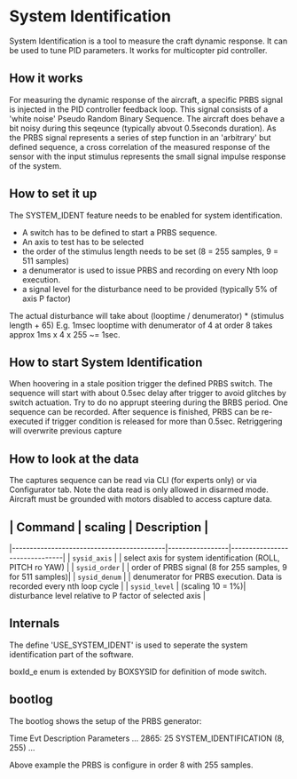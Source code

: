 # System Identification

System Identification is a tool to measure the craft dynamic response. It can be used to tune PID parameters. It works for multicopter pid controller.

## How it works

For measuring the dynamic response of the aircraft, a specific PRBS signal is injected in the PID controller feedback loop.
This signal consists of a 'white noise' Pseudo Random Binary Sequence. The aircraft does behave a bit noisy during this seqeunce (typically abvout 0.5seconds duration).
As the PRBS signal represents a series of step function in an 'arbitrary' but defined sequence, a cross correlation of the measured response of the sensor with the input stimulus represents the small signal impulse response of the system.

## How to set it up

The SYSTEM_IDENT feature needs to be enabled for system identification. 

* A switch has to be defined to start a PRBS sequence.
* An axis to test has to be selected
* the order of the stimulus length needs to be set (8 = 255 samples, 9 = 511 samples)
* a denumerator is used to issue PRBS and recording on every Nth loop execution.
* a signal level for the disturbance need to be provided (typically 5% of axis P factor)

The actual disturbance will take about (looptime / denumerator) * (stimulus length + 65) 
E.g. 1msec looptime with denumerator of 4 at order 8 takes approx 1ms x 4 x 255 ~= 1sec.


## How to start System Identification

When hoovering in a stale position trigger the defined PRBS switch. The sequence will start with about 0.5sec delay after trigger to avoid glitches by switch actuation. Try to do no apprupt steering during the BRBS period.
One sequence can be recorded.
After sequence is finished, PRBS can be re-executed if trigger condition is released for more than 0.5sec. Retriggering will overwrite previous capture

## How to look at the data

The captures sequence can be read via CLI (for experts only) or via Configurator tab.
Note the data read is only allowed in disarmed mode. Aircraft must be grounded with motors disabled to access capture data.



 
## | Command | scaling  | Description |
|-------------------------------------------|-----------------|-------------------------------|
| `sysid_axis`  |   | select axis for system identification (ROLL, PITCH ro YAW)  |
| `sysid_order` |   |  order of PRBS signal  (8  for 255 samples, 9 for 511 samples)|
| `sysid_denum` |   | denumerator for PRBS execution. Data is recorded every nth loop cycle | 
| `sysid_level` |  (scaling 10 = 1%)| disturbance level relative to P factor of selected axis |


## Internals

The define 'USE_SYSTEM_IDENT' is used to seperate the system identification part of the software.

boxId_e enum is extended by BOXSYSID for definition of mode switch.

## bootlog

The bootlog shows the setup of the PRBS generator:
 
Time Evt            Description  Parameters
...
2865: 25  SYSTEM_IDENTIFICATION  (8, 255)
...

Above example the PRBS is configure in order 8 with 255 samples.
